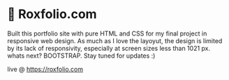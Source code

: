 # 💼 Roxfolio.com

Built this portfolio site with pure HTML and CSS for my final project in responsive web design. As much as I love the layoyut, the design is limited by its lack of responsivity, especially at screen sizes less than 1021 px. whats next? BOOTSTRAP. Stay tuned for updates :)

live @ https://roxfolio.com
